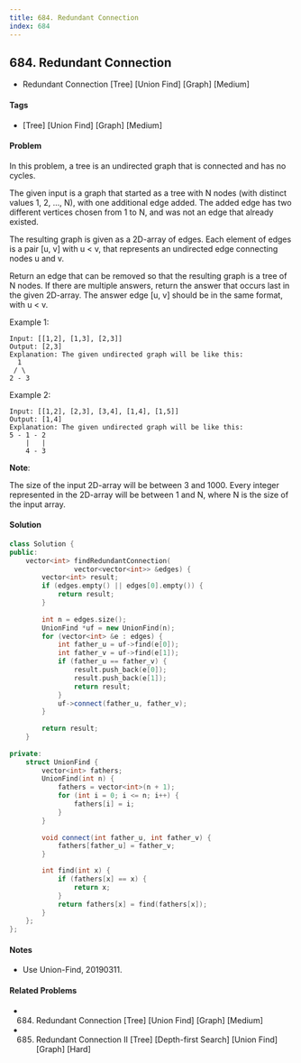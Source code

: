 ```yaml
---
title: 684. Redundant Connection
index: 684
---
```


## 684. Redundant Connection
- Redundant Connection [Tree] [Union Find] [Graph] [Medium]

#### Tags
- [Tree] [Union Find] [Graph] [Medium]

#### Problem
In this problem, a tree is an undirected graph that is connected and has no cycles.

The given input is a graph that started as a tree with N nodes (with distinct values 1, 2, ..., N), with one additional edge added. The added edge has two different vertices chosen from 1 to N, and was not an edge that already existed.

The resulting graph is given as a 2D-array of edges. Each element of edges is a pair [u, v] with u < v, that represents an undirected edge connecting nodes u and v.

Return an edge that can be removed so that the resulting graph is a tree of N nodes. If there are multiple answers, return the answer that occurs last in the given 2D-array. The answer edge [u, v] should be in the same format, with u < v.

Example 1:

    Input: [[1,2], [1,3], [2,3]]
    Output: [2,3]
    Explanation: The given undirected graph will be like this:
      1
     / \
    2 - 3

Example 2:

    Input: [[1,2], [2,3], [3,4], [1,4], [1,5]]
    Output: [1,4]
    Explanation: The given undirected graph will be like this:
    5 - 1 - 2
        |   |
        4 - 3

**Note**:

The size of the input 2D-array will be between 3 and 1000.
Every integer represented in the 2D-array will be between 1 and N, where N is the size of the input array.

#### Solution
``` C++
class Solution {
public:
    vector<int> findRedundantConnection(
                vector<vector<int>> &edges) {
        vector<int> result;
        if (edges.empty() || edges[0].empty()) {
            return result;
        }
        
        int n = edges.size();
        UnionFind *uf = new UnionFind(n);
        for (vector<int> &e : edges) {
            int father_u = uf->find(e[0]);
            int father_v = uf->find(e[1]);
            if (father_u == father_v) {
                result.push_back(e[0]);
                result.push_back(e[1]);
                return result;
            }
            uf->connect(father_u, father_v);
        }
        
        return result;
    }
    
private:
    struct UnionFind {
        vector<int> fathers;
        UnionFind(int n) {
            fathers = vector<int>(n + 1);
            for (int i = 0; i <= n; i++) {
                fathers[i] = i;
            }
        }
        
        void connect(int father_u, int father_v) {
            fathers[father_u] = father_v;
        }

        int find(int x) {
            if (fathers[x] == x) {
                return x;
            }
            return fathers[x] = find(fathers[x]);
        }
    };
};
```

#### Notes
- Use Union-Find, 20190311.

#### Related Problems
- 684. Redundant Connection [Tree] [Union Find] [Graph] [Medium]
- 685. Redundant Connection II [Tree] [Depth-first Search] [Union Find] [Graph] [Hard]
